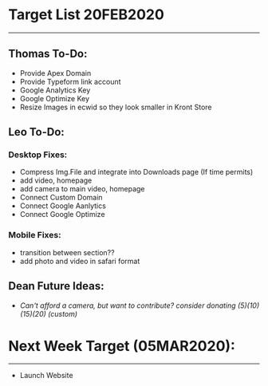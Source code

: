 # Target List 20FEB2020
----

## Thomas To-Do:
- Provide Apex Domain
- Provide Typeform link account
- Google Analytics Key
- Google Optimize Key
- Resize Images in ecwid so they look smaller in Kront Store 
 
## Leo To-Do:
### Desktop Fixes:

- Compress Img.File and integrate into Downloads page (If time permits)
- add video, homepage 
- add camera to main video, homepage 
- Connect Custom Domain
- Connect Google Aanlytics
- Connect Google Optimize
  
### Mobile Fixes: 
- transition between section?? 
- add photo and video in safari format 

## Dean Future Ideas:
- *Can't afford a camera, but want to contribute? consider donating ($5) ($10) ($15) ($20) (custom)*
  
# Next Week Target (05MAR2020):
----
- Launch Website


